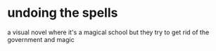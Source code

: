 # undoing the spells
a visual novel where it's a magical school but they try to get rid of the government and magic
